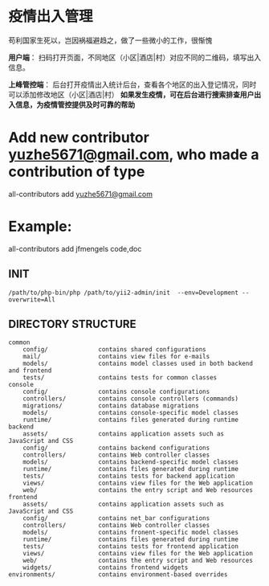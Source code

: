 疫情出入管理
===============================

苟利国家生死以，岂因祸福避趋之，做了一些微小的工作，很惭愧

**用户端**：
    扫码打开页面，不同地区（小区|酒店|村）对应不同的二维码，填写出入信息。
    
**上峰管控端**：
    后台打开疫情出入统计后台，查看各个地区的出入登记情况，同时可以添加修改地区（小区|酒店|村）
    **如果发生疫情，可在后台进行搜索排查用户出入信息，为疫情管控提供及时可靠的帮助**


# Add new contributor <yuzhe5671@gmail.com>, who made a contribution of type <contribution>
all-contributors add <yuzhe5671@gmail.com> <contribution>
# Example:
all-contributors add jfmengels code,doc
    
INIT
-------------------

```
/path/to/php-bin/php /path/to/yii2-admin/init  --env=Development --overwrite=All
```

DIRECTORY STRUCTURE
-------------------

```
common
    config/              contains shared configurations
    mail/                contains view files for e-mails
    models/              contains model classes used in both backend and frontend
    tests/               contains tests for common classes    
console
    config/              contains console configurations
    controllers/         contains console controllers (commands)
    migrations/          contains database migrations
    models/              contains console-specific model classes
    runtime/             contains files generated during runtime
backend
    assets/              contains application assets such as JavaScript and CSS
    config/              contains backend configurations
    controllers/         contains Web controller classes
    models/              contains backend-specific model classes
    runtime/             contains files generated during runtime
    tests/               contains tests for backend application    
    views/               contains view files for the Web application
    web/                 contains the entry script and Web resources
frontend
    assets/              contains application assets such as JavaScript and CSS
    config/              contains net_bar configurations
    controllers/         contains Web controller classes
    models/              contains fronent-specific model classes
    runtime/             contains files generated during runtime
    tests/               contains tests for frontend application
    views/               contains view files for the Web application
    web/                 contains the entry script and Web resources
    widgets/             contains frontend widgets
environments/            contains environment-based overrides
```


